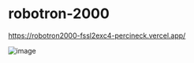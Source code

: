 # robotron-2000

https://robotron2000-fssl2exc4-percineck.vercel.app/

![image](https://user-images.githubusercontent.com/86788255/183150502-5fe7b6e8-ec37-4336-adef-c4b73a894072.png)
